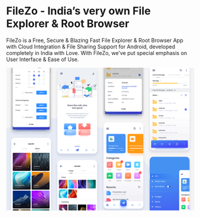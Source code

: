 # FileZo - India’s very own File Explorer & Root Browser

FileZo is a Free, Secure & Blazing Fast File Explorer & Root Browser App with Cloud Integration & File Sharing Support for Android, developed completely in India with Love. With FileZo, we’ve put special emphasis on User Interface & Ease of Use.


![Alt text](/FileAssets/ScreenCollection.png "ScreenCollection")


